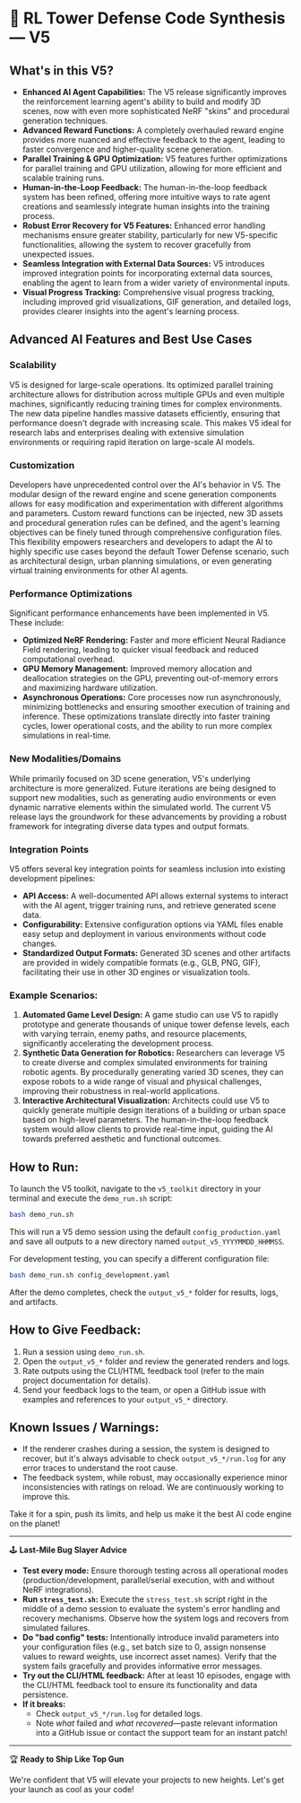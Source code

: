 
# 🚀 RL Tower Defense Code Synthesis — V5

## What's in this V5?
- **Enhanced AI Agent Capabilities:** The V5 release significantly improves the reinforcement learning agent's ability to build and modify 3D scenes, now with even more sophisticated NeRF "skins" and procedural generation techniques.
- **Advanced Reward Functions:** A completely overhauled reward engine provides more nuanced and effective feedback to the agent, leading to faster convergence and higher-quality scene generation.
- **Parallel Training & GPU Optimization:** V5 features further optimizations for parallel training and GPU utilization, allowing for more efficient and scalable training runs.
- **Human-in-the-Loop Feedback:** The human-in-the-loop feedback system has been refined, offering more intuitive ways to rate agent creations and seamlessly integrate human insights into the training process.
- **Robust Error Recovery for V5 Features:** Enhanced error handling mechanisms ensure greater stability, particularly for new V5-specific functionalities, allowing the system to recover gracefully from unexpected issues.
- **Seamless Integration with External Data Sources:** V5 introduces improved integration points for incorporating external data sources, enabling the agent to learn from a wider variety of environmental inputs.
- **Visual Progress Tracking:** Comprehensive visual progress tracking, including improved grid visualizations, GIF generation, and detailed logs, provides clearer insights into the agent's learning process.

## Advanced AI Features and Best Use Cases

### Scalability
V5 is designed for large-scale operations. Its optimized parallel training architecture allows for distribution across multiple GPUs and even multiple machines, significantly reducing training times for complex environments. The new data pipeline handles massive datasets efficiently, ensuring that performance doesn't degrade with increasing scale. This makes V5 ideal for research labs and enterprises dealing with extensive simulation environments or requiring rapid iteration on large-scale AI models.

### Customization
Developers have unprecedented control over the AI's behavior in V5. The modular design of the reward engine and scene generation components allows for easy modification and experimentation with different algorithms and parameters. Custom reward functions can be injected, new 3D assets and procedural generation rules can be defined, and the agent's learning objectives can be finely tuned through comprehensive configuration files. This flexibility empowers researchers and developers to adapt the AI to highly specific use cases beyond the default Tower Defense scenario, such as architectural design, urban planning simulations, or even generating virtual training environments for other AI agents.

### Performance Optimizations
Significant performance enhancements have been implemented in V5. These include:
- **Optimized NeRF Rendering:** Faster and more efficient Neural Radiance Field rendering, leading to quicker visual feedback and reduced computational overhead.
- **GPU Memory Management:** Improved memory allocation and deallocation strategies on the GPU, preventing out-of-memory errors and maximizing hardware utilization.
- **Asynchronous Operations:** Core processes now run asynchronously, minimizing bottlenecks and ensuring smoother execution of training and inference.
These optimizations translate directly into faster training cycles, lower operational costs, and the ability to run more complex simulations in real-time.

### New Modalities/Domains
While primarily focused on 3D scene generation, V5's underlying architecture is more generalized. Future iterations are being designed to support new modalities, such as generating audio environments or even dynamic narrative elements within the simulated world. The current V5 release lays the groundwork for these advancements by providing a robust framework for integrating diverse data types and output formats.

### Integration Points
V5 offers several key integration points for seamless inclusion into existing development pipelines:
- **API Access:** A well-documented API allows external systems to interact with the AI agent, trigger training runs, and retrieve generated scene data.
- **Configurability:** Extensive configuration options via YAML files enable easy setup and deployment in various environments without code changes.
- **Standardized Output Formats:** Generated 3D scenes and other artifacts are provided in widely compatible formats (e.g., GLB, PNG, GIF), facilitating their use in other 3D engines or visualization tools.

### Example Scenarios:
1.  **Automated Game Level Design:** A game studio can use V5 to rapidly prototype and generate thousands of unique tower defense levels, each with varying terrain, enemy paths, and resource placements, significantly accelerating the development process.
2.  **Synthetic Data Generation for Robotics:** Researchers can leverage V5 to create diverse and complex simulated environments for training robotic agents. By procedurally generating varied 3D scenes, they can expose robots to a wide range of visual and physical challenges, improving their robustness in real-world applications.
3.  **Interactive Architectural Visualization:** Architects could use V5 to quickly generate multiple design iterations of a building or urban space based on high-level parameters. The human-in-the-loop feedback system would allow clients to provide real-time input, guiding the AI towards preferred aesthetic and functional outcomes.

## How to Run:

To launch the V5 toolkit, navigate to the `v5_toolkit` directory in your terminal and execute the `demo_run.sh` script:

```bash
bash demo_run.sh
```

This will run a V5 demo session using the default `config_production.yaml` and save all outputs to a new directory named `output_v5_YYYYMMDD_HHMMSS`.

For development testing, you can specify a different configuration file:

```bash
bash demo_run.sh config_development.yaml
```

After the demo completes, check the `output_v5_*` folder for results, logs, and artifacts.

## How to Give Feedback:

1.  Run a session using `demo_run.sh`.
2.  Open the `output_v5_*` folder and review the generated renders and logs.
3.  Rate outputs using the CLI/HTML feedback tool (refer to the main project documentation for details).
4.  Send your feedback logs to the team, or open a GitHub issue with examples and references to your `output_v5_*` directory.

## Known Issues / Warnings:

- If the renderer crashes during a session, the system is designed to recover, but it's always advisable to check `output_v5_*/run.log` for any error traces to understand the root cause.
- The feedback system, while robust, may occasionally experience minor inconsistencies with ratings on reload. We are continuously working to improve this.

Take it for a spin, push its limits, and help us make it the best AI code engine on the planet!

---

🕹️ **Last-Mile Bug Slayer Advice**

- **Test every mode:** Ensure thorough testing across all operational modes (production/development, parallel/serial execution, with and without NeRF integrations).
- **Run `stress_test.sh`:** Execute the `stress_test.sh` script right in the middle of a demo session to evaluate the system's error handling and recovery mechanisms. Observe how the system logs and recovers from simulated failures.
- **Do "bad config" tests:** Intentionally introduce invalid parameters into your configuration files (e.g., set batch size to 0, assign nonsense values to reward weights, use incorrect asset names). Verify that the system fails gracefully and provides informative error messages.
- **Try out the CLI/HTML feedback:** After at least 10 episodes, engage with the CLI/HTML feedback tool to ensure its functionality and data persistence.
- **If it breaks:**
    - Check `output_v5_*/run.log` for detailed logs.
    - Note *what* failed and *what recovered*—paste relevant information into a GitHub issue or contact the support team for an instant patch!

---

🏆 **Ready to Ship Like Top Gun**

We're confident that V5 will elevate your projects to new heights. Let's get your launch as cool as your code!


